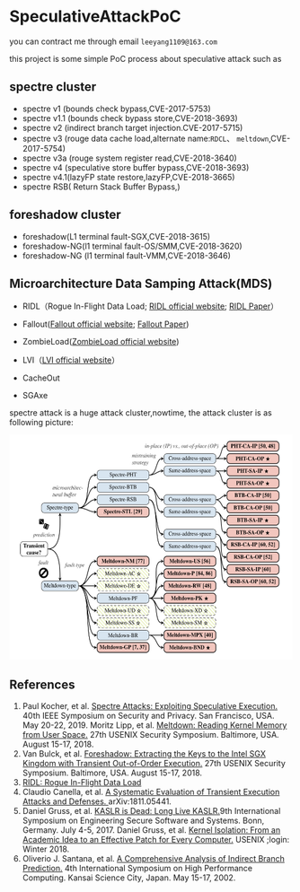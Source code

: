# SpeculativeAttackPoC

you can contract me through email `leeyang1109@163.com`

this project is some simple PoC process about speculative attack such as 

## spectre cluster
* spectre v1 (bounds check bypass,CVE-2017-5753)
* spectre v1.1 (bounds check bypass store,CVE-2018-3693)
* spectre v2 (indirect branch target injection.CVE-2017-5715)
* spectre v3 (rouge data cache load,alternate name:`RDCL`、 `meltdown`,CVE-2017-5754)
* spectre v3a (rouge system register read,CVE-2018-3640)
* spectre v4 (speculative store buffer bypass,CVE-2018-3693)
* spectre v4.1(lazyFP state restore,lazyFP,CVE-2018-3665)
* spectre RSB( Return Stack Buffer Bypass,)

## foreshadow cluster
* foreshadow(L1 terminal fault-SGX,CVE-2018-3615)
* foreshadow-NG(l1 terminal fault-OS/SMM,CVE-2018-3620)
* foreshadow-NG (l1 terminal fault-VMM,CVE-2018-3646)

## Microarchitecture Data Samping Attack(MDS)

* RIDL（Rogue In-Flight Data Load; [RIDL official website](https://mdsattacks.com/); [RIDL Paper](https://mdsattacks.com/files/ridl.pdf)）

* Fallout([Fallout official website](https://mdsattacks.com/); [Fallout Paper](https://mdsattacks.com/files/fallout.pdf))

* ZombieLoad([ZombieLoad official website](https://zombieloadattack.com/))

* LVI（[LVI official website](https://lviattack.eu/)）

* CacheOut

* SGAxe


spectre attack is a huge attack cluster,nowtime, the attack cluster is as following picture:
<div align=center>
    <img src="./images/spectreClustre.png" width="600" height="400">
</div>

## References

1. Paul Kocher, et al. [Spectre Attacks: Exploiting Speculative Execution.](https://spectreattack.com/spectre.pdf) 40th IEEE Symposium on Security and Privacy. San Francisco, USA. May 20-22, 2019.
Moritz Lipp, et al. [Meltdown: Reading Kernel Memory from User Space.](https://meltdownattack.com/meltdown.pdf) 27th USENIX Security Symposium. Baltimore, USA. August 15-17, 2018.
2. Van Bulck, et al. [Foreshadow: Extracting the Keys to the Intel SGX Kingdom with Transient Out-of-Order Execution.](https://foreshadowattack.eu/foreshadow.pdf) 27th USENIX Security Symposium. Baltimore, USA. August 15-17, 2018.
3. [RIDL: Rogue In-Flight Data Load](https://mdsattacks.com/files/ridl.pdf)
4. Claudio Canella, et al. [A Systematic Evaluation of Transient Execution Attacks and Defenses. ](https://arxiv.org/pdf/1811.05441.pdf)arXiv:1811.05441.
5. Daniel Gruss, et al. [KASLR is Dead: Long Live KASLR.](https://gruss.cc/files/kaiser.pdf)9th International Symposium on Engineering Secure Software and Systems. Bonn, Germany. July 4-5, 2017.
Daniel Gruss, et al. [Kernel Isolation: From an Academic Idea to an Effective Patch for Every Computer.](https://www.usenix.org/system/files/login/articles/login_winter18_03_gruss.pdf) USENIX ;login: Winter 2018.
6. Oliverio J. Santana, et al. [A Comprehensive Analysis of Indirect Branch Prediction.](https://citeseerx.ist.psu.edu/viewdoc/download?doi=10.1.1.2.4047&rep=rep1&type=pdf) 4th International Symposium on High Performance Computing. Kansai Science City, Japan. May 15-17, 2002.